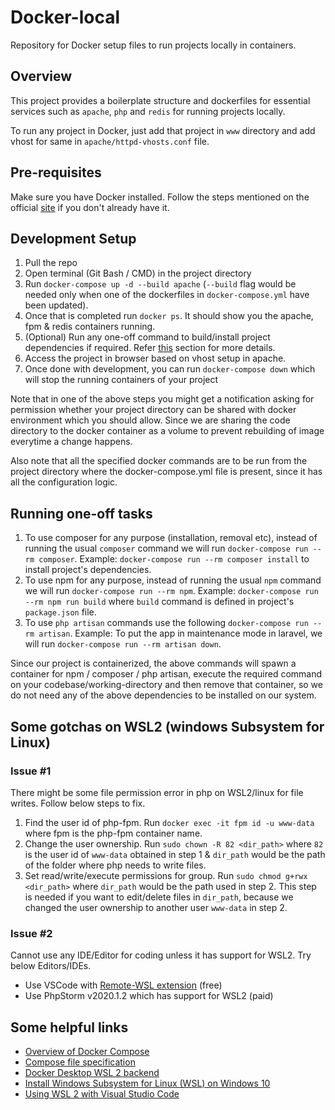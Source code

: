 # Docker-local

Repository for Docker setup files to run projects locally in containers.

## Overview

This project provides a boilerplate structure and dockerfiles for essential services such as `apache`, `php` and `redis` for running projects locally.

To run any project in Docker, just add that project in `www` directory and add vhost for same in `apache/httpd-vhosts.conf` file.

## Pre-requisites

Make sure you have Docker installed. Follow the steps mentioned on the official [site](https://docs.docker.com/docker-for-windows/install/) if you don't already have it.

## Development Setup

1. Pull the repo
2. Open terminal (Git Bash / CMD) in the project directory
3. Run `docker-compose up -d --build apache` (`--build` flag would be needed only when one of the dockerfiles in `docker-compose.yml` have been updated).
4. Once that is completed run `docker ps`. It should show you the apache, fpm & redis containers running.
5. (Optional) Run any one-off command to build/install project dependencies if required. Refer [this](#running-one-off-tasks) section for more details.
6. Access the project in browser based on vhost setup in apache.
7. Once done with development, you can run `docker-compose down` which will stop the running containers of your project

Note that in one of the above steps you might get a notification asking for permission whether your project directory can be shared with docker environment which you should allow. Since we are sharing the code directory to the docker container as a volume to prevent rebuilding of image everytime a change happens.

Also note that all the specified docker commands are to be run from the project directory where the docker-compose.yml file is present, since it has all the configuration logic.

## Running one-off tasks

1. To use composer for any purpose (installation, removal etc), instead of running the usual `composer` command we will run `docker-compose run --rm composer`. Example: `docker-compose run --rm composer install` to install project's dependencies.
2. To use npm for any purpose, instead of running the usual `npm` command we will run `docker-compose run --rm npm`. Example: `docker-compose run --rm npm run build` where `build` command is defined in project's `package.json` file.
3. To use `php artisan` commands use the following `docker-compose run --rm artisan`. Example: To put the app in maintenance mode in laravel, we will run `docker-compose run --rm artisan down`.

Since our project is containerized, the above commands will spawn a container for npm / composer / php artisan, execute the required command on your codebase/working-directory and then remove that container, so we do not need any of the above dependencies to be installed on our system.

## Some gotchas on WSL2 (windows Subsystem for Linux)

### Issue #1

There might be some file permission error in php on WSL2/linux for file writes. Follow below steps to fix.

1. Find the user id of php-fpm. Run `docker exec -it fpm id -u www-data` where fpm is the php-fpm container name.
2. Change the user ownership. Run `sudo chown -R 82 <dir_path>` where `82` is the user id of `www-data` obtained in step 1 & `dir_path` would be the path of the folder where php needs to write files.
3. Set read/write/execute permissions for group. Run `sudo chmod g+rwx <dir_path>` where `dir_path` would be the path used in step 2. This step is needed if you want to edit/delete files in `dir_path`, because we changed the user ownership to another user `www-data` in step 2.

### Issue #2

Cannot use any IDE/Editor for coding unless it has support for WSL2. Try below Editors/IDEs.

- Use VSCode with [Remote-WSL extension](https://marketplace.visualstudio.com/items?itemName=ms-vscode-remote.remote-wsl) (free)
- Use PhpStorm v2020.1.2 which has support for WSL2 (paid)

## Some helpful links

- [Overview of Docker Compose](https://docs.docker.com/compose/)
- [Compose file specification](https://github.com/compose-spec/compose-spec/blob/master/spec.md)
- [Docker Desktop WSL 2 backend](https://docs.docker.com/docker-for-windows/wsl/)
- [Install Windows Subsystem for Linux (WSL) on Windows 10](https://docs.microsoft.com/en-us/windows/wsl/install-win10)
- [Using WSL 2 with Visual Studio Code](https://code.visualstudio.com/blogs/2019/09/03/wsl2)
